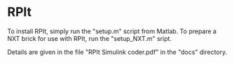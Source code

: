 # RPIt

To install RPIt, simply run the "setup.m" script from Matlab.
To prepare a NXT brick for use with RPIt, run the "setup_NXT.m" sript. 

Details are given in the file "RPIt Simulink coder.pdf" in the "docs" directory.